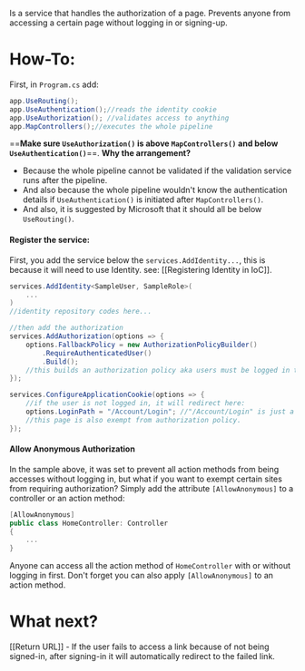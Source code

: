 Is a service that handles the authorization of a page. Prevents anyone from accessing a certain page without logging in or signing-up.
# How-To:
First, in `Program.cs` add:
```c#
app.UseRouting();
app.UseAuthentication();//reads the identity cookie
app.UseAuthorization(); //validates access to anything
app.MapControllers();//executes the whole pipeline
```
==**Make sure `UseAuthorization()` is above `MapControllers()` and below `UseAuthentication()`**==.
**Why the arrangement?** 
- Because the whole pipeline cannot be validated if the validation service runs after the pipeline.
- And also because the whole pipeline wouldn't know the authentication details if `UseAuthentication()` is initiated after `MapControllers()`.
- And also, it is suggested by Microsoft that it should all be below `UseRouting()`.
#### Register the service:
First, you add the service below the `services.AddIdentity...`, this is because it will need to use Identity. see: [[Registering Identity in IoC]].
```c#
services.AddIdentity<SampleUser, SampleRole>(
	...
)
//identity repository codes here...

//then add the authorization
services.AddAuthorization(options => {
	options.FallbackPolicy = new AuthorizationPolicyBuilder()
		.RequireAuthenticatedUser()
		.Build();
	//this builds an authorization policy aka users must be logged in to access all the action methods.
});

services.ConfigureApplicationCookie(options => {
	//if the user is not logged in, it will redirect here:
	options.LoginPath = "/Account/Login"; //"/Account/Login" is just a sample path, change as necessary.
	//this page is also exempt from authorization policy.
});
```
#### Allow Anonymous Authorization
In the sample above, it was set to prevent all action methods from being accesses without logging in, but what if you want to exempt certain sites from requiring authorization?
Simply add the attribute `[AllowAnonymous]` to a controller or an action method:
```c#
[AllowAnonymous]
public class HomeController: Controller
{
	...
}
```
Anyone can access all the action method of `HomeController` with or without logging in first. 
Don't forget you can also apply `[AllowAnonymous]` to an action method.
# What next?
[[Return URL]] - If the user fails to access a link because of not being signed-in, after signing-in it will automatically redirect to the failed link.